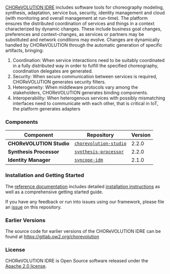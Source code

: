 [CHOReVOLUTION IDRE](http://http://www.chorevolution.eu/) includes software tools for choreography modeling, synthesis, adaptation,
service bus, security, identity management and cloud (with monitoring and overall management at run-time).
The platform ensures the distributed coordination of services and things in a context characterized by dynamic changes. These include business goal changes, preferences and context-changes, as
services or partners may be substituted and network conditions may evolve.
Changes are dynamically handled by CHOReVOLUTION through the automatic generation of specific
artifacts, bringing:
1. Coordination: When service interactions need to be suitably coordinated in a fully distributed way in order to fulfill the specified choreography, coordination delegates are generated.
2. Security: When secure communication between services is required, CHOReVOLUTION generates security filters.
3. Heterogeneity: When middleware protocols vary among the stakeholders, CHOReVOLUTION generates binding components.
4. Interoperability: When heterogenous services with possibly mismatching interfaces need to communicate with each other, that is critical in IoT, the platform generates adapters


### Components

| Component | Repository | Version |
| ------- | ------- | ------- |
| **CHOReVOLUTION Studio** | [`chorevolution-studio`](https://github.com/seagroup-univaq/chorevolution-studio) | 2.2.0
| **Synthesis Processor** | [`synthesis-processor`](https://github.com/seagroup-univaq/synthesis-processor) | 2.2.0
| **Identity Manager** | [`syncope-idm`](https://github.com/seagroup-univaq/syncope-idm) | 2.1.0

### Installation and Getting Started
The [reference documentation](https://github.com/seagroup-univaq/CHOReVOLUTION-IDRE/wiki/User-Guide) includes detailed [installation instructions](https://github.com/seagroup-univaq/CHOReVOLUTION-IDRE/wiki/Installation-Guide) as well as a comprehensive getting started guide.

If you have any feedback or run into issues using our framework, please file an [issue](https://github.com/seagroup-univaq/CHOReVOLUTION-IDRE/issues) on this repository.

### Earlier Versions
The source code for earlier versions of the CHOReVOLUTION IDRE can be found at https://gitlab.ow2.org/chorevolution

### License
CHOReVOLUTION IDRE is Open Source software released under the [Apache 2.0 license](https://www.apache.org/licenses/LICENSE-2.0.html).
